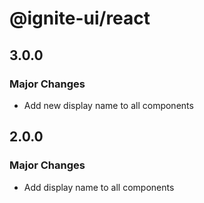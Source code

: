 # @ignite-ui/react

## 3.0.0

### Major Changes

- Add new display name to all components

## 2.0.0

### Major Changes

- Add display name to all components
